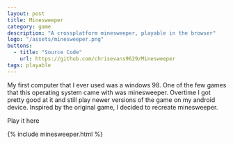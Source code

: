 ```yaml
---
layout: post
title: Minesweeper
category: game
description: "A crossplatform minesweeper, playable in the browser"
logo: "/assets/minesweeper.png"
buttons:
  - title: "Source Code"
    url: https://github.com/chrisevans9629/Minesweeper
tags: playable
---
```


My first computer that I ever used was a windows 98.  One of the few games that this operating system came with was minesweeper.  Overtime I got pretty good at it and still play newer versions of the game on my android device.  Inspired by the original game, I decided to recreate minesweeper.

Play it here

{% include minesweeper.html %}
